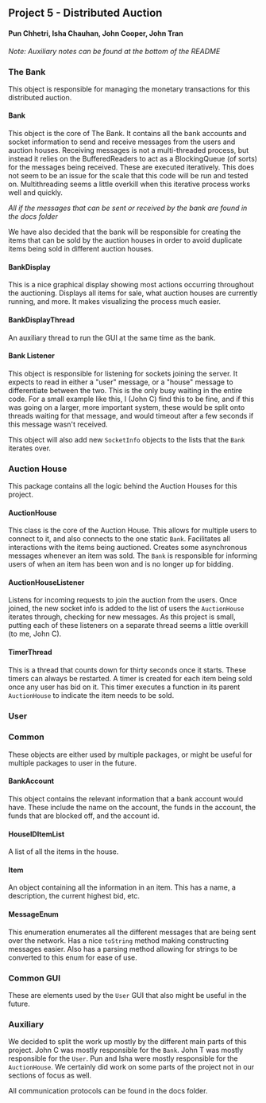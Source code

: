 ## Project 5 - Distributed Auction

#### Pun Chhetri, Isha Chauhan, John Cooper, John Tran

*Note: Auxiliary notes can be found at the bottom of the
README*

### The Bank

This object is responsible for managing the monetary 
transactions for this distributed auction. 

#### Bank

This object is the core of The Bank. It contains all
the bank accounts and socket information to send and 
receive messages from the users and auction houses. 
Receiving messages is not a multi-threaded process,
but instead it relies on the BufferedReaders to act
as a BlockingQueue (of sorts) for the messages being
received. These are executed iteratively. This does
not seem to be an issue for the scale that this code 
will be run and tested on. Multithreading seems a little
overkill when this iterative process works well and
quickly. 

*All if the messages that can be sent or received by
the bank are found in the docs folder*

We have also decided that the bank will be responsible
for creating the items that can be sold by the auction
houses in order to avoid duplicate items being sold in
different auction houses. 

#### BankDisplay

This is a nice graphical display showing most actions
occurring throughout the auctioning. Displays all items
for sale, what auction houses are currently running, and
more. It makes visualizing the process much easier.

#### BankDisplayThread

An auxiliary thread to run the GUI at the same time
as the bank. 

#### Bank Listener

This object is responsible for listening for sockets
joining the server. It expects to read in either a
"user" message, or a "house" message to differentiate
between the two. This is the only busy waiting in the
entire code. For a small example like this, I (John C)
find this to be fine, and if this was going on a larger,
more important system, these would be split onto threads
waiting for that message, and would timeout after a 
few seconds if this message wasn't received.

This object will also add new ``SocketInfo`` objects
to the lists that the ``Bank`` iterates over. 

### Auction House

This package contains all the logic behind the Auction 
Houses for this project. 

#### AuctionHouse

This class is the core of the Auction House. This
allows for multiple users to connect to it, and also
connects to the one static ``Bank``. Facilitates all
interactions with the items being auctioned. Creates
some asynchronous messages whenever an item was sold.
The ``Bank`` is responsible for informing users
of when an item has been won and is no longer up
for bidding.

#### AuctionHouseListener

Listens for incoming requests to join the auction
from the users. Once joined, the new socket info
is added to the list of users the ``AuctionHouse``
iterates through, checking for new messages. As 
this project is small, putting each of these 
listeners on a separate thread seems a little
overkill (to me, John C). 

#### TimerThread

This is a thread that counts down for thirty
seconds once it starts. These timers can always
be restarted. A timer is created for each item
being sold once any user has bid on it. This
timer executes a function in its parent 
``AuctionHouse`` to indicate the item needs
to be sold.

### User



### Common

These objects are either used by multiple packages,
or might be useful for multiple packages to user in 
the future. 

#### BankAccount

This object contains the relevant information that
a bank account would have. These include the name on
the account, the funds in the account, the funds that
are blocked off, and the account id. 

#### HouseIDItemList

A list of all the items in the house. 

#### Item

An object containing all the information in an item. 
This has a name, a description, the current highest
bid, etc.

#### MessageEnum

This enumeration enumerates all the different messages
that are being sent over the network. Has a nice
``toString`` method making constructing messages
easier. Also has a parsing method allowing for strings
to be converted to this enum for ease of use.

### Common GUI

These are elements used by the ``User`` GUI that also
might be useful in the future. 

### Auxiliary

We decided to split the work up mostly by the different 
main parts of this project. John C was mostly responsible
for the ``Bank``. John T was mostly responsible for the 
``User``. Pun and Isha were mostly responsible for the 
``AuctionHouse``. We certainly did work on some parts of
the project not in our sections of focus as well.

All communication protocols can be found in the docs 
folder.